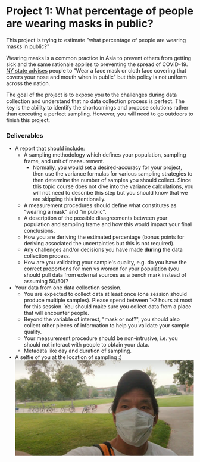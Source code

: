 # Project 1: What percentage of people are wearing masks in public?

This project is trying to estimate "what percentage of people are wearing masks in public?"

Wearing masks is a common practice in Asia to prevent others from getting sick and the
same rationale applies to preventing the spread of COVID-19. [NY state advises](https://forward.ny.gov/protect-yourself-and-your-family-coronavirus-covid-19) people to "Wear a face mask or cloth face covering that covers your nose and mouth when in public" but this policy is not uniform across the nation.

The goal of the project is to expose you to the challenges during data collection and understand
that no data collection process is perfect. The key is the ability to identify the shortcomings
and propose solutions rather than executing a perfect sampling. However, you will need
to go outdoors to finish this project.

### Deliverables
- A report that should include:
  - A sampling methodology which defines your population, sampling frame, and unit of measurement.
    - Normally, you would set a desired-accuracy for your project, then use the variance formulas for various sampling strategies to then determine the number of samples you should collect. Since this topic course does not dive into the variance calculations, you will not need to describe this step but you should know that we are skipping this intentionally.
  - A measurement procedures should define what constitutes as "wearing a mask" and "in public".
  - A description of the possible disagreements between your population and sampling frame and how this would impact your final conclusions.
  - How you are deriving the estimated percentage (bonus points for deriving associated the uncertainties but this is not required).
  - Any challenges and/or decisions you have made **during** the data collection process.
  - How are you validating your sample's quality, e.g. do you have the correct proportions for men vs women for your population (you should pull data from external sources as a bench mark instead of assuming 50/50)?
- Your data from one data collection session.
  - You are expected to collect data at least once (one session should produce multiple samples). Please spend between 1-2 hours at most for this session. You should make sure you collect data from a place that will encounter people.
  - Beyond the variable of interest, "mask or not?", you should also collect other pieces of information to help you validate your sample quality.
  - Your measurement procedure should be non-intrusive, i.e. you should not interact with people to obtain your data.
  - Metadata like day and duration of sampling.
- A selfie of you at the location of sampling :)
  <img src="selfie_demo.png" alt="selfie at University of Montana" width='600'>
